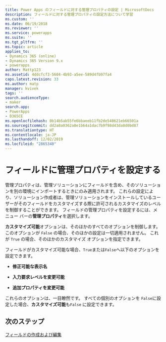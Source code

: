 ```yaml
---
title: Power Apps のフィールドに対する管理プロパティの設定 | MicrosoftDocs
description: フィールドに対する管理プロパティの設定方法について学習
ms.custom: ''
ms.date: 06/19/2018
ms.reviewer: ''
ms.service: powerapps
ms.suite: ''
ms.tgt_pltfrm: ''
ms.topic: article
applies_to:
- Dynamics 365 (online)
- Dynamics 365 Version 9.x
- powerapps
author: Mattp123
ms.assetid: 4ddcfcf3-5604-4b93-a5ee-589d4fb97fa4
caps.latest.revision: 33
ms.author: matp
manager: kvivek
tags: ''
search.audienceType:
- maker
search.app:
- PowerApps
- D365CE
ms.openlocfilehash: 0b14b5ab55fe6bbaeeb11fb2de548621eb66501a
ms.sourcegitcommit: dd2a8a0362a8e1b64a1dac7b9f98d43da8d0bd87
ms.translationtype: HT
ms.contentlocale: ja-JP
ms.lasthandoff: 12/02/2019
ms.locfileid: "2865340"
---
```

# <a name="set-managed-properties-for-fields"></a>フィールドに管理プロパティを設定する

<a name="BKMK_SettingManagedProperties"></a>   

 管理プロパティは、管理ソリューションにフィールドを含め、そのソリューションを別の環境にインポートするときにのみ適用されます。 これらの設定により、ソリューション作成者は、管理ソリューションをインストールしているユーザーがそのフィールドをカスタマイズする際に許可されるカスタマイズのレベルを制御することができます。 フィールドの管理プロパティを設定するには、メニュー バーの**管理プロパティ**を選択します。  
  
 **カスタマイズ可能**オプションは、そのほかのすべてのオプションを制御します。 このオプションが `False` の場合、そのほかの設定は一切適用されません。 これが `True` の場合、そのほかのカスタマイズ オプションを指定できます。  
  
 フィールドがカスタマイズ可能な場合、`True`または`False`へ以下のオプションを設定できます。  
  
- **修正可能な表示名**  
  
- **入力要求レベルを変更可能**  
  
- **追加プロパティを変更可能**  
  
 これらのオプションは、一目瞭然です。 すべての個別のオプションを `False`に設定した場合、**カスタマイズ可能**も`False` に設定できます。  

 ## <a name="next-steps"></a>次のステップ

 [フィールドの作成および編集](create-edit-fields.md)
